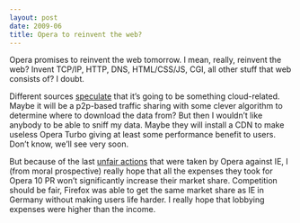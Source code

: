 ```yaml
---
layout: post
date: 2009-06
title: Opera to reinvent the web?
---
```


Opera promises to reinvent the web tomorrow. I mean, really, reinvent the web? Invent TCP/IP, HTTP, DNS, HTML/CSS/JS, CGI, all other stuff that web consists of? I doubt.

Different sources <a href="http://www.geeksaresexy.net/2009/06/15/opera-to-reinvent-the-web-web-waits-for-fat-lady-to-sing/">speculate</a> that it’s going to be something cloud-related. Maybe it will be a p2p-based traffic sharing with some clever algorithm to determine where to download the data from? But then I wouldn’t like anybody to be able to sniff my data. Maybe they will install a CDN to make useless Opera Turbo giving at least some performance benefit to users. Don’t know, we’ll see very soon.

But because of the last <a href="http://sharovatov.wordpress.com/2009/06/11/windows-7-will-be-shipped-without-ie8-in-europe/">unfair actions</a> that were taken by Opera against IE, I (from moral prospective) really hope that all the expenses they took for Opera 10 PR won’t significantly increase their market share. Competition should be fair, Firefox was able to get the same market share as IE in Germany without making users life harder. I really hope that lobbying expenses were higher than the income.